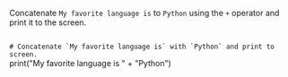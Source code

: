 Concatenate `My favorite language is` to `Python` using the `+` operator and print it to the screen.

<Editor lang="python" type="exercise">
<code>
# Concatenate `My favorite language is` with `Python` and print to screen.
</code>

<solution>
print("My favorite language is " + "Python")
</solution>
</Editor>